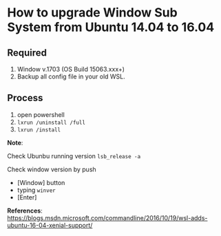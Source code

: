 # How to upgrade Window Sub System from Ubuntu 14.04 to 16.04

## Required

1. Window v.1703 (OS Build 15063.xxx+)
2. Backup all config file in your old WSL.

## Process

1. open powershell
2. `lxrun /uninstall /full`
3. `lxrun /install`

**Note**:

Check Ubunbu running version `lsb_release -a`

Check window version by push 
  - [Window] button
  - typing `winver`
  - [Enter]

**References**: https://blogs.msdn.microsoft.com/commandline/2016/10/19/wsl-adds-ubuntu-16-04-xenial-support/
